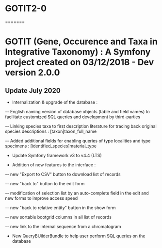 # GOTIT2-0
=======
# GOTIT (Gene, Occurence and Taxa in Integrative Taxonomy) : A Symfony project created on 03/12/2018 - Dev version 2.0.0 

## Update July 2020

- Internalization & upgrade of the database : 

-- English naming version of database objects (table and field names) to facilitate customized SQL queries and development by third-parties

-- Linking species taxa to first description literature for tracing back original species descriptions : [taxon]taxon_full_name

-- Added additional fields for enabling queries of type localities and type specimens : [identified_species]material_type


- Update Symfony framework v3 to v4.4 (LTS) 

- Addition of new features to the interface :

-- new "Export to CSV" button to download list of records

-- new "back to" button to the edit form

-- modification of selection list by an auto-complete field in the edit and new forms to improve access speed 

-- new "back to relative entity" button in the show form

-- new sortable bootgrid columns in all list of records

-- new link to the internal sequence from a chromatogram

- New QueryBUilderBundle to help user perform SQL queries on the database